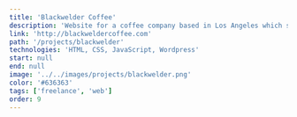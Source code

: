 ```yaml
---
title: 'Blackwelder Coffee'
description: 'Website for a coffee company based in Los Angeles which sells its blends internationally.'
link: 'http://blackweldercoffee.com'
path: '/projects/blackwelder'
technologies: 'HTML, CSS, JavaScript, Wordpress'
start: null
end: null
image: '../../images/projects/blackwelder.png'
color: '#636363'
tags: ['freelance', 'web']
order: 9
---
```


